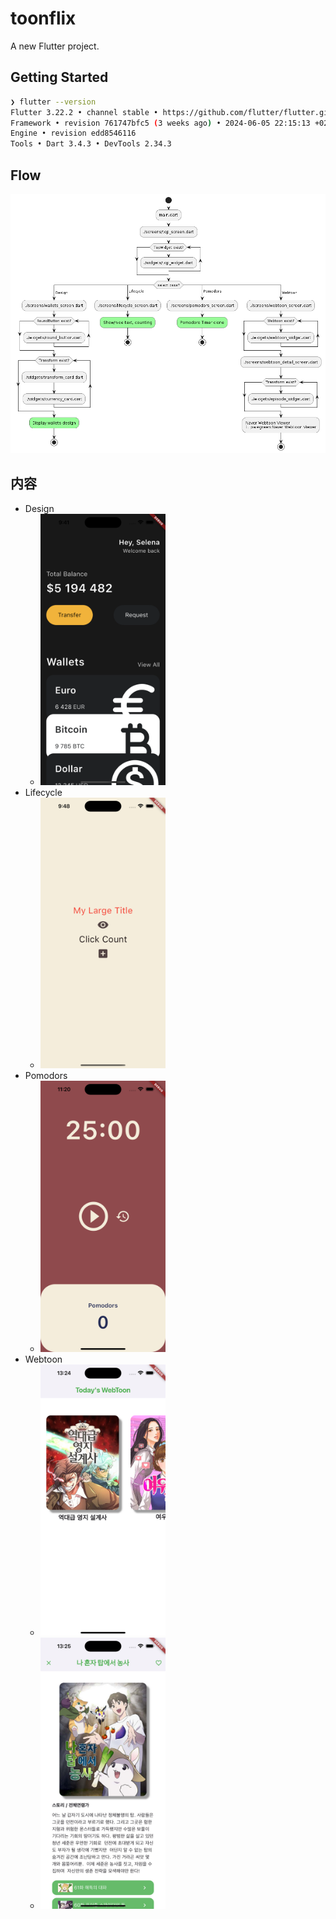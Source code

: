 # toonflix

A new Flutter project.

## Getting Started

```sh
❯ flutter --version
Flutter 3.22.2 • channel stable • https://github.com/flutter/flutter.git
Framework • revision 761747bfc5 (3 weeks ago) • 2024-06-05 22:15:13 +0200
Engine • revision edd8546116
Tools • Dart 3.4.3 • DevTools 2.34.3
```

## Flow

![Flow](./docs/flowchart.png)

## 内容

- Design
  - <img src="./images/AppWallets.png" alt="Design" style="width:200px;"/>
- Lifecycle
  - <img src="./images/AppLifecycle.png" alt="Lifecycle" style="width:200px;"/>
- Pomodors
  - <img src="./images/AppPomodors.png" alt="Pomodors" style="width:200px;"/>
- Webtoon
  - <img src="./images/AppWebtoon.png" alt="Webtoon" style="width:200px;"/>
  - <img src="./images/AppWebtoonDetail.png" alt="Webtoondetail" style="width:200px;"/>
